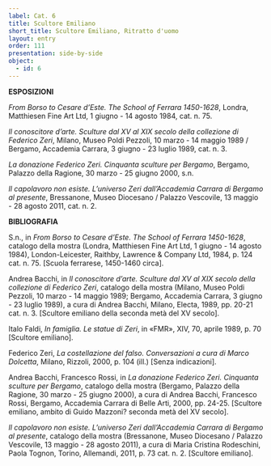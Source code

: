 ```yaml
---
label: Cat. 6
title: Scultore Emiliano
short_title: Scultore Emiliano, Ritratto d'uomo
layout: entry
order: 111
presentation: side-by-side
object:
  - id: 6
---
```


**ESPOSIZIONI**

*From Borso to Cesare d’Este. The School of Ferrara 1450-1628*, Londra, Matthiesen Fine Art Ltd, 1 giugno - 14 agosto 1984, cat. n. 75.

*Il conoscitore d’arte. Sculture dal XV al XIX secolo della collezione di Federico Zeri*, Milano, Museo Poldi Pezzoli, 10 marzo - 14 maggio 1989 / Bergamo, Accademia Carrara, 3 giugno - 23 luglio 1989, cat. n. 3.

*La donazione Federico Zeri. Cinquanta sculture per Bergamo*, Bergamo, Palazzo della Ragione, 30 marzo - 25 giugno 2000, s.n.

*Il capolavoro non esiste. L’universo Zeri dall’Accademia Carrara di Bergamo al presente*, Bressanone, Museo Diocesano / Palazzo Vescovile, 13 maggio - 28 agosto 2011, cat. n. 2.



**BIBLIOGRAFIA**

S.n., in *From Borso to Cesare d’Este. The School of Ferrara 1450-1628*, catalogo della mostra (Londra, Matthiesen Fine Art Ltd, 1 giugno - 14 agosto 1984), London-Leicester, Raithby, Lawrence & Company Ltd, 1984, p. 124 cat. n. 75. [Scuola ferrarese, 1450-1460 circa].

Andrea Bacchi, in *Il conoscitore d’arte. Sculture dal XV al XIX secolo della collezione di Federico Zeri*, catalogo della mostra (Milano, Museo Poldi Pezzoli, 10 marzo - 14 maggio 1989; Bergamo, Accademia Carrara, 3 giugno - 23 luglio 1989), a cura di Andrea Bacchi, Milano, Electa, 1989, pp. 20-21 cat. n. 3. [Scultore emiliano della seconda metà del XV secolo].

Italo Faldi, *In famiglia. Le statue di Zeri*, in «FMR», XIV, 70, aprile 1989, p. 70 [Scultore emiliano].

Federico Zeri, *La costellazione del falso. Conversazioni a cura di Marco Dolcetta*, Milano, Rizzoli, 2000, p. 104 (ill.) [Senza indicazioni].

Andrea Bacchi, Francesco Rossi, in *La donazione Federico Zeri. Cinquanta sculture per Bergamo*, catalogo della mostra (Bergamo, Palazzo della Ragione, 30 marzo - 25 giugno 2000), a cura di Andrea Bacchi, Francesco Rossi, Bergamo, Accademia Carrara di Belle Arti, 2000, pp. 24-25. [Scultore emiliano, ambito di Guido Mazzoni? seconda metà del XV secolo].

*Il capolavoro non esiste. L’universo Zeri dall’Accademia Carrara di Bergamo al presente*, catalogo della mostra (Bressanone, Museo Diocesano / Palazzo Vescovile, 13 maggio - 28 agosto 2011), a cura di Maria Cristina Rodeschini, Paola Tognon, Torino, Allemandi, 2011, p. 73 cat. n. 2. [Scultore emiliano].

